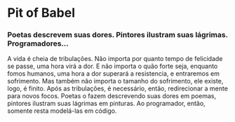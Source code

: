 # Pit of Babel
### Poetas descrevem suas dores. Pintores ilustram suas lágrimas. Programadores... 
A vida é cheia de tribulações. Não importa por quanto tempo de felicidade se passe, uma hora virá a dor. E não importa o quão forte seja, enquanto fomos humanos, uma hora a dor superará a resistencia, e entraremos em sofrimento. Mas também não importa o tamanho do sofrimento, ele existe, logo, é finito. Após as tribulações, é necessário, então, redirecionar a mente para novos focos. Poetas o fazem descrevendo suas dores em poemas, pintores ilustram suas lágrimas em pinturas. Ao programador, então, somente resta modelá-las em código.
